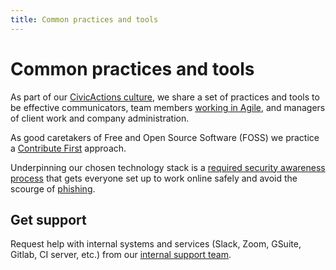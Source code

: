 ```yaml
---
title: Common practices and tools
---
```


# Common practices and tools

As part of our [CivicActions culture](../about-civicactions/culture.md), we share a set of practices and tools to be effective communicators, team members [working in Agile](agile/README.md), and managers of client work and company administration.

As good caretakers of Free and Open Source Software (FOSS) we practice a [Contribute First](contribution/contrib-first.md) approach.

Underpinning our chosen technology stack is a [required security awareness process](security/README.md) that gets everyone set up to work online safely and avoid the scourge of [phishing](security/README.md#phishing-and-social-engineering).

## Get support

Request help with internal systems and services (Slack, Zoom, GSuite, Gitlab, CI server, etc.) from our [internal support team](software-and-support/README.md).
